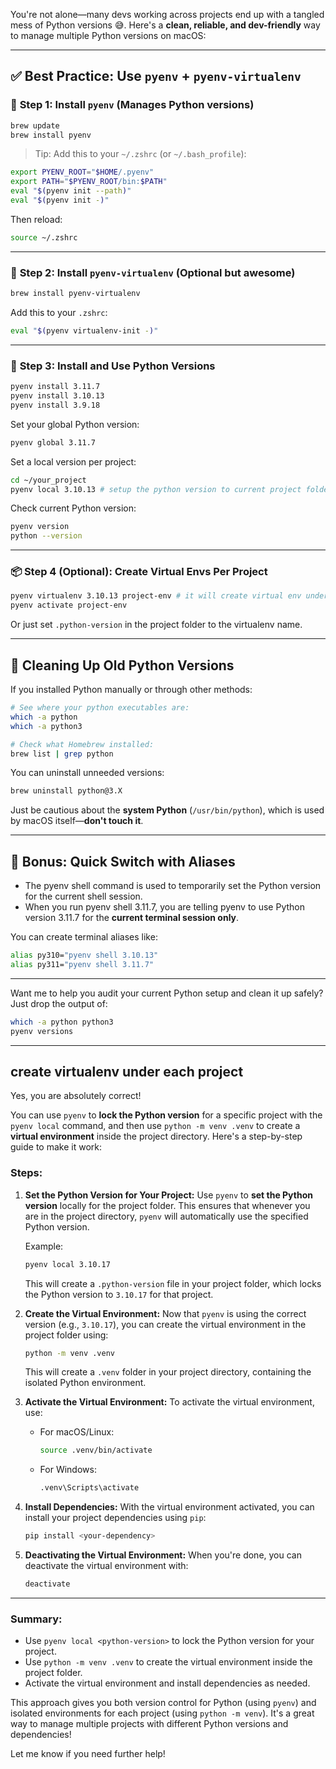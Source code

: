 You're not alone—many devs working across projects end up with a tangled mess of Python versions 😅. Here's a **clean, reliable, and dev-friendly** way to manage multiple Python versions on macOS:

---

## ✅ **Best Practice: Use `pyenv` + `pyenv-virtualenv`**

### 🔧 **Step 1: Install `pyenv` (Manages Python versions)**  
```bash
brew update
brew install pyenv
```

> Tip: Add this to your `~/.zshrc` (or `~/.bash_profile`):
```bash
export PYENV_ROOT="$HOME/.pyenv"
export PATH="$PYENV_ROOT/bin:$PATH"
eval "$(pyenv init --path)"
eval "$(pyenv init -)"
```
Then reload:
```bash
source ~/.zshrc
```

---

### 🧰 **Step 2: Install `pyenv-virtualenv` (Optional but awesome)**  
```bash
brew install pyenv-virtualenv
```

Add this to your `.zshrc`:
```bash
eval "$(pyenv virtualenv-init -)"
```

---

### 🐍 **Step 3: Install and Use Python Versions**  
```bash
pyenv install 3.11.7
pyenv install 3.10.13
pyenv install 3.9.18
```

Set your global Python version:
```bash
pyenv global 3.11.7
```

Set a local version per project:
```bash
cd ~/your_project
pyenv local 3.10.13 # setup the python version to current project folder. 
```

Check current Python version:
```bash
pyenv version
python --version
```

---

### 📦 **Step 4 (Optional): Create Virtual Envs Per Project**  
```bash
pyenv virtualenv 3.10.13 project-env # it will create virtual env under the ~/.pyenv folder
pyenv activate project-env
```

Or just set `.python-version` in the project folder to the virtualenv name.

---

## 🧹 **Cleaning Up Old Python Versions**
If you installed Python manually or through other methods:
```bash
# See where your python executables are:
which -a python
which -a python3

# Check what Homebrew installed:
brew list | grep python
```

You can uninstall unneeded versions:
```bash
brew uninstall python@3.X
```

Just be cautious about the **system Python** (`/usr/bin/python`), which is used by macOS itself—**don't touch it**.

---

## 🔁 Bonus: Quick Switch with Aliases  
* The pyenv shell command is used to temporarily set the Python version for the current shell session. 
* When you run pyenv shell 3.11.7, you are telling pyenv to use Python version 3.11.7 for the **current terminal session only**.

You can create terminal aliases like:
```bash
alias py310="pyenv shell 3.10.13"
alias py311="pyenv shell 3.11.7"
```

---

Want me to help you audit your current Python setup and clean it up safely? Just drop the output of:  
```bash
which -a python python3
pyenv versions
```

---
## create virtualenv under each project
Yes, you are absolutely correct!

You can use `pyenv` to **lock the Python version** for a specific project with the `pyenv local` command, and then use `python -m venv .venv` to create a **virtual environment** inside the project directory. Here's a step-by-step guide to make it work:

### **Steps:**

1. **Set the Python Version for Your Project:**
   Use `pyenv` to **set the Python version** locally for the project folder. This ensures that whenever you are in the project directory, `pyenv` will automatically use the specified Python version.

   Example:
   ```bash
   pyenv local 3.10.17
   ```

   This will create a `.python-version` file in your project folder, which locks the Python version to `3.10.17` for that project.

2. **Create the Virtual Environment:**
   Now that `pyenv` is using the correct version (e.g., `3.10.17`), you can create the virtual environment in the project folder using:
   ```bash
   python -m venv .venv
   ```

   This will create a `.venv` folder in your project directory, containing the isolated Python environment.

3. **Activate the Virtual Environment:**
   To activate the virtual environment, use:
   - For macOS/Linux:
     ```bash
     source .venv/bin/activate
     ```
   - For Windows:
     ```bash
     .venv\Scripts\activate
     ```

4. **Install Dependencies:**
   With the virtual environment activated, you can install your project dependencies using `pip`:
   ```bash
   pip install <your-dependency>
   ```

5. **Deactivating the Virtual Environment:**
   When you're done, you can deactivate the virtual environment with:
   ```bash
   deactivate
   ```

---

### **Summary:**
- Use `pyenv local <python-version>` to lock the Python version for your project.
- Use `python -m venv .venv` to create the virtual environment inside the project folder.
- Activate the virtual environment and install dependencies as needed.

This approach gives you both version control for Python (using `pyenv`) and isolated environments for each project (using `python -m venv`). It's a great way to manage multiple projects with different Python versions and dependencies!

Let me know if you need further help!